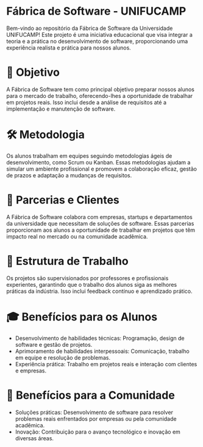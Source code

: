 # Fábrica de Software - UNIFUCAMP
Bem-vindo ao repositório da Fábrica de Software da Universidade UNIFUCAMP! Este projeto é uma iniciativa educacional que visa integrar a teoria e a prática no desenvolvimento de software, proporcionando uma experiência realista e prática para nossos alunos.

# 🚀 Objetivo
A Fábrica de Software tem como principal objetivo preparar nossos alunos para o mercado de trabalho, oferecendo-lhes a oportunidade de trabalhar em projetos reais. Isso inclui desde a análise de requisitos até a implementação e manutenção de software.

# 🛠️ Metodologia
Os alunos trabalham em equipes seguindo metodologias ágeis de desenvolvimento, como Scrum ou Kanban. Essas metodologias ajudam a simular um ambiente profissional e promovem a colaboração eficaz, gestão de prazos e adaptação a mudanças de requisitos.

# 🤝 Parcerias e Clientes
A Fábrica de Software colabora com empresas, startups e departamentos da universidade que necessitam de soluções de software. Essas parcerias proporcionam aos alunos a oportunidade de trabalhar em projetos que têm impacto real no mercado ou na comunidade acadêmica.

# 🔧 Estrutura de Trabalho
Os projetos são supervisionados por professores e profissionais experientes, garantindo que o trabalho dos alunos siga as melhores práticas da indústria. Isso inclui feedback contínuo e aprendizado prático.

# 🎓 Benefícios para os Alunos
- Desenvolvimento de habilidades técnicas: Programação, design de software e gestão de projetos.
- Aprimoramento de habilidades interpessoais: Comunicação, trabalho em equipe e resolução de problemas.
- Experiência prática: Trabalho em projetos reais e interação com clientes e empresas.

# 🌟 Benefícios para a Comunidade
- Soluções práticas: Desenvolvimento de software para resolver problemas reais enfrentados por empresas ou pela comunidade acadêmica.
- Inovação: Contribuição para o avanço tecnológico e inovação em diversas áreas.
